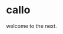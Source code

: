 # callo
<!-- https://github.com/Microsoft/vscode-cpptools/blob/master/Documentation/Getting%20started.md -->
welcome to the next.
